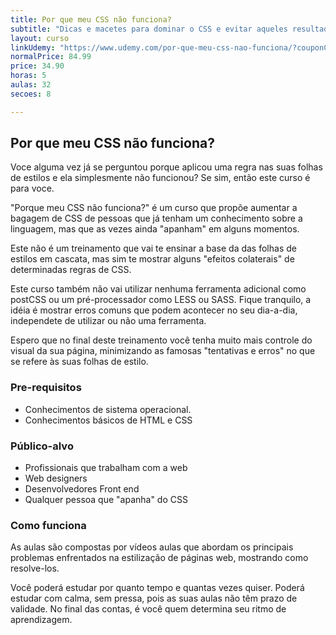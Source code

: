 ```yaml
---
title: Por que meu CSS não funciona?
subtitle: "Dicas e macetes para dominar o CSS e evitar aqueles resultados indesejados na renderização da sua página web."
layout: curso
linkUdemy: "https://www.udemy.com/por-que-meu-css-nao-funciona/?couponCode=20210503"
normalPrice: 84.99
price: 34.90
horas: 5
aulas: 32
secoes: 8

---
```

 ## Por que meu CSS não funciona?

 Voce alguma vez já se perguntou porque aplicou uma regra nas suas folhas de estilos e ela simplesmente não funcionou? Se sim, então este curso é para voce.

"Porque meu CSS não funciona?" é um curso que propõe aumentar a bagagem de CSS de pessoas que já tenham um conhecimento sobre a linguagem, mas que as vezes ainda "apanham" em alguns momentos.

Este não é um treinamento que vai te ensinar a base da das folhas de estilos em cascata, mas sim te mostrar alguns "efeitos colaterais" de determinadas regras de CSS. 

Este curso também não vai utilizar nenhuma ferramenta adicional como postCSS ou um pré-processador como LESS ou SASS. Fique tranquilo, a idéia é mostrar erros comuns que podem acontecer no seu dia-a-dia, independete de utilizar ou não uma ferramenta.

Espero que no final deste treinamento você tenha muito mais controle do visual da sua página, minimizando as famosas "tentativas e erros" no que se refere às suas folhas de estilo.

### Pre-requisitos

- Conhecimentos de sistema operacional.
- Conhecimentos básicos de HTML e CSS

### Público-alvo

- Profissionais que trabalham com a web
- Web designers
- Desenvolvedores Front end
- Qualquer pessoa que "apanha" do CSS

### Como funciona
As aulas são compostas por vídeos aulas que abordam os principais problemas enfrentados na estilização de páginas web, mostrando como resolve-los. 
				
Você poderá estudar por quanto tempo e quantas vezes quiser. Poderá estudar com calma, sem pressa, pois as suas aulas não têm prazo de validade. No final das contas, é você quem determina seu ritmo de aprendizagem.